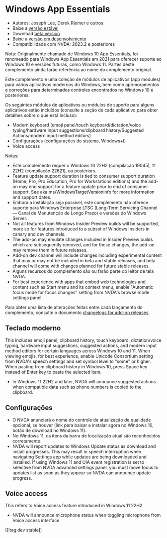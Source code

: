 # Windows App Essentials #

* Autores: Joseph Lee, Derek Riemer e outros
* Baixe a [versão estável][1]
* Download [beta version][2]
* Baixe a [versão em desenvolvimento][3]
* Compatibilidade com NVDA: 2023.2 e posteriores

Nota: Originalmente chamado de Windows 10 App Essentials, foi renomeado para
Windows App Essentials em 2021 para oferecer suporte ao Windows 10 e versões
futuras, como Windows 11. Partes deste complemento ainda farão referência ao
nome do complemento original.

Este complemento é uma coleção de módulos de aplicativos (app modules) para
vários aplicativos modernos do Windows, bem como aprimoramentos e correções
para determinados controles encontrados no Windows 10 e posteriores.

Os seguintes módulos de aplicativos ou módulos de suporte para alguns
aplicativos estão incluídos (consulte a seção de cada aplicativo para obter
detalhes sobre o que está incluso):

* Modern keyboard (emoji panel/touch keyboard/dictation/voice
  typing/hardware input suggestions/clipboard history/Suggested
  Actions/modern input method editors)
* Configurações (configurações do sistema, Windows+I)
* Voice access

Notas:

* Este complemento requer o Windows 10 22H2 (compilação 19045), 11 22H2
  (compilação 22621), ou posteriors.
* Feature update support duration is tied to consumer support duration
  (Home, Pro, Pro Education, Pro for Workstations editions) and the add-on
  may end support for a feature update prior to end of consumer support. See
  aka.ms/WindowsTargetVersioninfo for more information and support dates.
* Embora a instalação seja possível, este complemento não oferece suporte
  para Windows Enterprise LTSC (Long-Term Servicing Channel — Canal de
  Manutenção de Longo Prazo) e versões do Windows Server.
* Not all features from Windows Insider Preview builds will be supported,
  more so for features introduced to a subset of Windows Insiders in canary
  and dev channels.
* The add-on may emulate changes included in Insider Preview builds which
  are subsequently removed, and for these changes, the add-on may remove
  them in future releases.
* Add-on dev channel will include changes including experimental content
  that may or may not be included in beta and stable releases, and beta
  channel will come with changes planned for future stable releases.
* Alguns recursos do complemento são ou farão parte do leitor de tela NVDA.
* For best experience with apps that embed web technologies and content such
  as Start menu and its context menu, enable "Automatic focus mode for focus
  changes" setting from NVDA's browse mode settings panel.

Para obter uma lista de alterações feitas entre cada lançamento do
complemento, consulte o documento [changelogs for add-on releases][4].

## Teclado moderno

This includes emoji panel, clipboard history, touch keyboard,
dictation/voice typing, hardware input suggestions, suggested actions, and
modern input method editors for certain languages across Windows 10 and
11. When viewing emojis, for best experience, enable Unicode Consortium
setting from NVDA's speech settings and set symbol level to "some" or
higher. When pasting from clipboard history in Windows 10, press Space key
instead of Enter key to paste the selected item.

* In Windows 11 22H2 and later, NVDA will announce suggested actions when
  compatible data such as phone numbers is copied to the clipboard.

## Configurações

* O NVDA anunciará o nome do controle de atualização de qualidade opcional,
  se houver (link para baixar e instalar agora no Windows 10, botão de
  download no Windows 11).
* No Windows 11, os itens da barra de localização atual são reconhecidos
  corretamente.
* NVDA will report updates to Windows Update status as download and install
  progresses. This may result in speech interruption when navigating
  Settings app while updates are being downloaded and installed. If using
  Windows 11 and UIA event registration is set to selective from NVDA
  advanced settings panel, you must move focus to updates list as soon as
  they appear so NVDA can announce update progress.

## Voice access

This refers to Voice access feature introduced in Windows 11 22H2.

* NVDA will announce microphone status when toggling microphone from Voice
  access interface.

[[!tag dev stable]]

[1]: https://www.nvaccess.org/addonStore/legacy?file=wintenApps

[2]: https://www.nvaccess.org/addonStore/legacy?file=wintenApps-beta

[3]: https://www.nvaccess.org/addonStore/legacy?file=wintenApps-dev

[4]: https://github.com/josephsl/wintenapps/wiki/w10changelog
